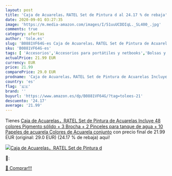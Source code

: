 ```yaml
---
layout: post
title: 'Caja de Acuarelas，RATEL Set de Pintura d al 24.17 % de rebaja'
date: 2020-09-01 03:27:35
image: 'https://m.media-amazon.com/images/I/51uuUCDDIqL._SL400_.jpg'
comments: true
category: ofertas
author: 'tole.es'
slug: 'B0881VF64G-es Caja de Acuarelas，RATEL Set de Pintura de Acuarelas...'
sku: 'B0881VF64G-es'
tags: [ 'Accesorios','Accesorios para portátiles y netbooks','Bolsas y fundas para portátiles y netbooks','Cámaras analógicas','Cámaras instantáneas analógicas','Electrónica','Fotografía y videocámaras','Herramientas de mano para jardinería','Informática','Jardinería','Jardín','Mochilas para portátiles y netbooks','Tabletas gráficas','Teclados, ratones y periféricos de entrada','Tijeras de podar para jardinería','acuarelas', ]
actualPrice: 21.99 EUR
currency: EUR
price: 21.99
comparePrice: 29.0 EUR
prodname: 'Caja de Acuarelas，RATEL Set de Pintura de Acuarelas Incluye 48 colores Pigmento sólido + 3 Brocha + 2 Pinceles para tanque de agua + 10 Papeles de acuarela Colores de Acuarela conjunto'
country: 'es'
flag: '🇪🇸'
brand: ''
buyurl: 'https://www.amazon.es/dp/B0881VF64G/?tag=tolees-21'
descuento: '24.17'
average: '21.99'
---
```


Tienes [Caja de Acuarelas，RATEL Set de Pintura de Acuarelas Incluye 48 colores Pigmento sólido + 3 Brocha + 2 Pinceles para tanque de agua + 10 Papeles de acuarela Colores de Acuarela conjunto](https://www.amazon.es/dp/B0881VF64G/?tag=tolees-21) con precio final de  21.99 EUR (original: 29.0 EUR) (24.17 %  de rebaja) aqui!

[![Caja de Acuarelas，RATEL Set de Pintura d](https://m.media-amazon.com/images/I/51uuUCDDIqL._SL400_.jpg)](https://www.amazon.es/dp/B0881VF64G/?tag=tolees-21)

🔎:


[🛒 Comprar!!!](https://www.amazon.es/dp/B0881VF64G/?tag=tolees-21)
